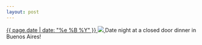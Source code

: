 ```yaml
---
layout: post
---
```


<p>
  <a href="/90">
    <time>{{ page.date | date: "%e %B %Y" }}</time>
    <img src="https://s3.amazonaws.com/life.aaronjgreenberg.com/90.jpg">
  </a>
  Date night at a closed door dinner in Buenos Aires!
</p>
